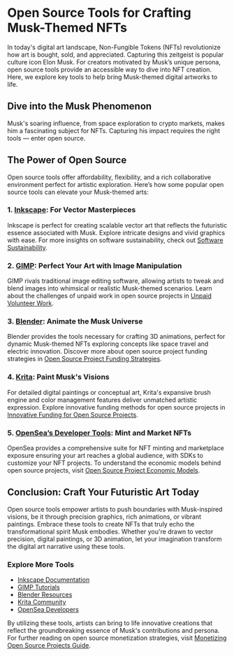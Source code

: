 # Open Source Tools for Crafting Musk-Themed NFTs

In today's digital art landscape, Non-Fungible Tokens (NFTs) revolutionize how art is bought, sold, and appreciated. Capturing this zeitgeist is popular culture icon Elon Musk. For creators motivated by Musk’s unique persona, open source tools provide an accessible way to dive into NFT creation. Here, we explore key tools to help bring Musk-themed digital artworks to life.

## Dive into the Musk Phenomenon

Musk's soaring influence, from space exploration to crypto markets, makes him a fascinating subject for NFTs. Capturing his impact requires the right tools — enter open source.

## The Power of Open Source

Open source tools offer affordability, flexibility, and a rich collaborative environment perfect for artistic exploration. Here’s how some popular open source tools can elevate your Musk-themed arts:

### 1. [Inkscape](https://inkscape.org/): For Vector Masterpieces

Inkscape is perfect for creating scalable vector art that reflects the futuristic essence associated with Musk. Explore intricate designs and vivid graphics with ease. For more insights on software sustainability, check out [Software Sustainability](https://www.license-token.com/wiki/software-sustainability).

### 2. [GIMP](https://www.gimp.org/): Perfect Your Art with Image Manipulation

GIMP rivals traditional image editing software, allowing artists to tweak and blend images into whimsical or realistic Musk-themed scenarios. Learn about the challenges of unpaid work in open source projects in [Unpaid Volunteer Work](https://www.license-token.com/wiki/unpaid-volunteer-work).

### 3. [Blender](https://www.blender.org/): Animate the Musk Universe

Blender provides the tools necessary for crafting 3D animations, perfect for dynamic Musk-themed NFTs exploring concepts like space travel and electric innovation. Discover more about open source project funding strategies in [Open Source Project Funding Strategies](https://www.license-token.com/wiki/open-source-project-funding-strategies).

### 4. [Krita](https://krita.org/): Paint Musk's Visions

For detailed digital paintings or conceptual art, Krita's expansive brush engine and color management features deliver unmatched artistic expression. Explore innovative funding methods for open source projects in [Innovative Funding for Open Source Projects](https://www.license-token.com/wiki/innovative-funding-for-open-source-projects).

### 5. [OpenSea’s Developer Tools](https://docs.opensea.io/): Mint and Market NFTs

OpenSea provides a comprehensive suite for NFT minting and marketplace exposure ensuring your art reaches a global audience, with SDKs to customize your NFT projects. To understand the economic models behind open source projects, visit [Open Source Project Economic Models](https://www.license-token.com/wiki/open-source-project-economic-models).

## Conclusion: Craft Your Futuristic Art Today

Open source tools empower artists to push boundaries with Musk-inspired visions, be it through precision graphics, rich animations, or vibrant paintings. Embrace these tools to create NFTs that truly echo the transformational spirit Musk embodies. Whether you're drawn to vector precision, digital paintings, or 3D animation, let your imagination transform the digital art narrative using these tools.

### Explore More Tools

- [Inkscape Documentation](https://inkscape.org/learn/)
- [GIMP Tutorials](https://www.gimp.org/tutorials/)
- [Blender Resources](https://www.blender.org/support/tutorials/)
- [Krita Community](https://krita-artists.org/)
- [OpenSea Developers](https://docs.opensea.io/)

By utilizing these tools, artists can bring to life innovative creations that reflect the groundbreaking essence of Musk's contributions and persona. For further reading on open source monetization strategies, visit [Monetizing Open Source Projects Guide](https://www.license-token.com/wiki/monetizing-open-source-projects-guide).